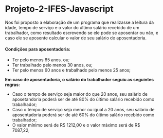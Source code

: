 # Projeto-2-IFES-Javascript
Nos foi proposto a elaboração de um programa que realizasse a leitura da idade, tempo de serviço e o valor do último salário recebido de um trabalhador, como resultado 
escrevendo se ele pode se aposentar ou não, e caso ele se aposente calcular o valor de seu salário de aposentadoria.
#### Condições para aposentadoria:
* Ter pelo menos 65 anos. ou;
* Ter trabalhado pelo menos 30 anos, ou;
* Ter pelo menos 60 anos e trabalhado pelo menos 25 anos;

**Em caso de aposentadoria, o salário do trabalhador seguiu as seguintes regras:**
* Caso o tempo de serviço seja maior do que 20 anos, seu salário de aposetandoria poderá ser de até 80% do último salário recebido como trabalhador;
* Caso o tempo de serviço seja menor ou igual a 20 anos, seu salário de aposentadoria poderá ser de até 60% do último salário recebido como trabalhador;
* O valor mínimo será de R$ 1212,00 e o valor máximo será de R$ 7087,22;

